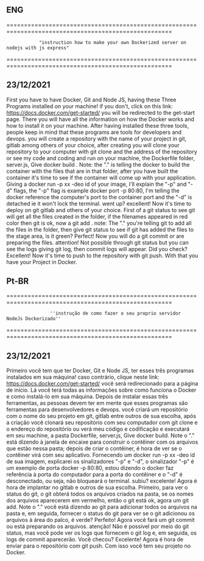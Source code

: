 ENG
------
=====================================================================================================

                "instruction how to make your own Dockerized server on nodejs with js express" 

=====================================================================================================

23/12/2021
----------

First you have to have Docker, Git and Node JS, having these Three Programs installed on your machine! if you don't, click on this link: https://docs.docker.com/get-started/ you will be redirected to the get-start page. There you will have all the information on how the Docker works and how to install it on your machine.
After having installed these three tools, people keep in mind that these programs are tools for developers and devops. you will create a repository with the name of your project in git, gitlab among others of your choice, after creating you will clone your repository to your computer with git clone and the address of the repository or see my code and coding and run on your machine, the Dockerfile folder, server.js, Give docker build . Note: the "." is telling the docker to build the container with the files that are in that folder, after you have built the container it's time to see if the container will come up with your application. Giving a docker run -p xx -deo id of your image, I'll explain the "-p" and "-d" flags, the "-p" flag is example docker port -p 80:80, I'm telling the docker reference the computer's port to the container port and the "-d" is detached ie it won't lock the terminal. went up? excellent! Now it's time to deploy on git gitlab and others of your choice. First of a git status to see git will get all the files created in the folder, if the filenames appeared in red color then git is ok, now a git add . note: The "." you're telling git to add all the files in the folder, then give git status to see if git has added the files to the stage area, is it green? Perfect! Now you will do a git commit or are preparing the files. attention! Not possible through git status but you can see the logs giving git log, then commit logs will appear. Did you check? Excellent! Now it's time to push to the repository with git push.
With that you have your Project in Docker. 

Pt-BR
------

=====================================================================================================

                    ''instrução de como fazer o seu proprio servidor NodeJs Dockerizado''

=====================================================================================================

23/12/2021
----------
Primeiro você tem que ter Docker, Git e Node JS, ter esses três programas instalados em sua máquina! caso contrário, clique neste link: https://docs.docker.com/get-started/ você será redirecionado para a página de início. Lá você terá todas as informações sobre como funciona o Docker e como instalá-lo em sua máquina.
Depois de instalar essas três ferramentas, as pessoas devem ter em mente que esses programas são ferramentas para desenvolvedores e devops. você criará um repositório com o nome do seu projeto em git, gitlab entre outros de sua escolha, após a criação você clonará seu repositório com seu computador com git clone e o endereço do repositório ou verá meu código e codificação e executará em seu machine, a pasta Dockerfile, server.js, Give docker build. Note o "." está dizendo à janela de encaixe para construir o contêiner com os arquivos que estão nessa pasta; depois de criar o contêiner, é hora de ver se o contêiner virá com seu aplicativo. Fornecendo um docker run -p xx -deo id de sua imagem, explicarei os sinalizadores "-p" e "-d", o sinalizador "-p" é um exemplo de porta docker -p 80:80, estou dizendo o docker faz referência à porta do computador para a porta do contêiner e o "-d" é desconectado, ou seja, não bloqueará o terminal. subiu? excelente! Agora é hora de implantar no gitlab e outros de sua escolha. Primeiro, para ver o status do git, o git obterá todos os arquivos criados na pasta, se os nomes dos arquivos aparecerem em vermelho, então o git está ok, agora um git add. Note o "." você está dizendo ao git para adicionar todos os arquivos na pasta e, em seguida, fornecer o status do git para ver se o git adicionou os arquivos à área do palco, é verde? Perfeito! Agora você fará um git commit ou está preparando os arquivos. atenção! Não é possível por meio do git status, mas você pode ver os logs que fornecem o git log e, em seguida, os logs de commit aparecerão. Você checou? Excelente! Agora é hora de enviar para o repositório com git push.
Com isso você tem seu projeto no Docker.

